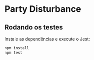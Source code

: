 # Party Disturbance

## Rodando os testes

Instale as dependências e execute o Jest:

```bash
npm install
npm test
```
